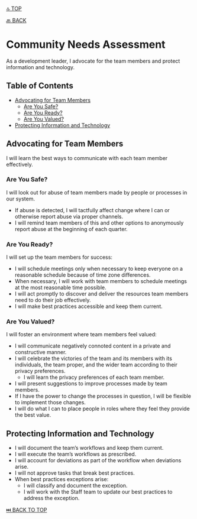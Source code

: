 [🔝 TOP](README.md)

[🔙 BACK](README.md)

Community Needs Assessment
===========================

As a development leader, I advocate for the team members and protect information and technology.

Table of Contents
-----------------

- [Advocating for Team Members](#advocating-for-team-members)
	- [Are You Safe?](#are-you-safe)
	- [Are You Ready?](#are-you-ready)
	- [Are You Valued?](#are-you-valued)
- [Protecting Information and Technology](#protecting-information-and-technology)

Advocating for Team Members
----------------------------

I will learn the best ways to communicate with each team member effectively.

### Are You Safe?

I will look out for abuse of team members made by people or processes in our system.
- If abuse is detected, I will tactfully affect change where I can or otherwise report abuse via proper channels.
- I will remind team members of this and other options to anonymously report abuse at the beginning of each quarter.

### Are You Ready?

I will set up the team members for success:
- I will schedule meetings only when necessary to keep everyone on a reasonable schedule because of time zone differences.
- When necessary, I will work with team members to schedule meetings at the most reasonable time possible.
- I will act promptly to discover and deliver the resources team members need to do their job effectively.
- I will make best practices accessible and keep them current.

### Are You Valued?

I will foster an environment where team members feel valued:
- I will communicate negatively connoted content in a private and constructive manner.
- I will celebrate the victories of the team and its members with its individuals, the team proper, and the wider team according to their privacy preferences.
	- I will learn the privacy preferences of each team member.
- I will present suggestions to improve processes made by team members.
- If I have the power to change the processes in question, I will be flexible to implement those changes.
- I will do what I can to place people in roles where they feel they provide the best value.

Protecting Information and Technology
-------------------------------------

- I will document the team’s workflows and keep them current.
- I will execute the team’s workflows as prescribed.
- I will account for deviations as part of the workflow when deviations arise.
- I will not approve tasks that break best practices.
- When best practices exceptions arise:
	- I will classify and document the exception.
	- I will work with the Staff team to update our best practices to address the exception.

[⏭️ BACK TO TOP](README.md)
